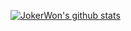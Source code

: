 [![JokerWon's github stats](https://github-readme-stats.vercel.app/api?username=jokerwon "![JokerWon's github stats")](https://github.com/jokerwon/github-readme-stats)
